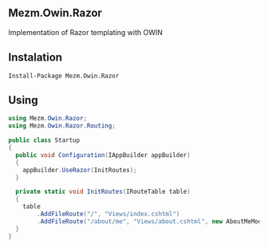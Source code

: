 Mezm.Owin.Razor
---------------

Implementation of Razor templating with OWIN

Instalation
-----------

```
Install-Package Mezm.Owin.Razor
```

Using
-----

```csharp
using Mezm.Owin.Razor;
using Mezm.Owin.Razor.Routing;

public class Startup
{
  public void Configuration(IAppBuilder appBuilder)
  {
    appBuilder.UseRazor(InitRoutes);
  }

  private static void InitRoutes(IRouteTable table)
  {
    table
        .AddFileRoute("/", "Views/index.cshtml")
        .AddFileRoute("/about/me", "Views/about.cshtml", new AboutMeModel { Name = "Val" });
  }
}
```
